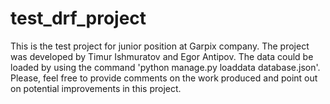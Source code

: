 # test_drf_project
This is the test project for junior position at Garpix company.
The project was developed by Timur Ishmuratov and Egor Antipov.
The data could be loaded by using the command 'python manage.py loaddata database.json'.
Please, feel free to provide comments on the work produced and point out on potential improvements in this project.
